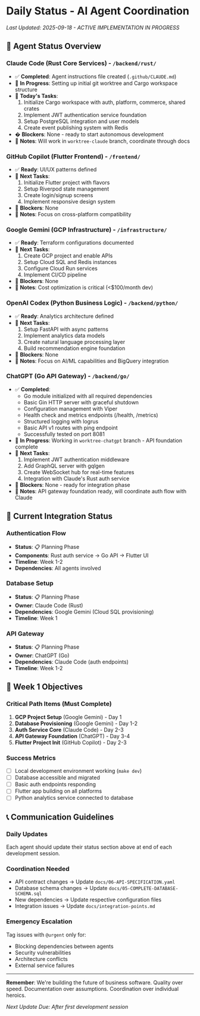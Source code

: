 # Daily Status - AI Agent Coordination

*Last Updated: 2025-09-18 - ACTIVE IMPLEMENTATION IN PROGRESS*

## 🤖 Agent Status Overview

### Claude Code (Rust Core Services) - `/backend/rust/` 
- ✅ **Completed**: Agent instructions file created (`.github/CLAUDE.md`)
- 🔄 **In Progress**: Setting up initial git worktree and Cargo workspace structure
- 🎯 **Today's Tasks**:
  1. Initialize Cargo workspace with auth, platform, commerce, shared crates
  2. Implement JWT authentication service foundation
  3. Setup PostgreSQL integration and user models
  4. Create event publishing system with Redis
- � **Blockers**: None - ready to start autonomous development
- 📝 **Notes**: Will work in `worktree-claude` branch, coordinate through docs

### GitHub Copilot (Flutter Frontend) - `/frontend/`
- ✅ **Ready**: UI/UX patterns defined
- 🎯 **Next Tasks**:
  1. Initialize Flutter project with flavors
  2. Setup Riverpod state management
  3. Create login/signup screens
  4. Implement responsive design system
- 🚫 **Blockers**: None
- 📝 **Notes**: Focus on cross-platform compatibility

### Google Gemini (GCP Infrastructure) - `/infrastructure/`
- ✅ **Ready**: Terraform configurations documented
- 🎯 **Next Tasks**:
  1. Create GCP project and enable APIs
  2. Setup Cloud SQL and Redis instances
  3. Configure Cloud Run services
  4. Implement CI/CD pipeline
- 🚫 **Blockers**: None
- 📝 **Notes**: Cost optimization is critical (<$100/month dev)

### OpenAI Codex (Python Business Logic) - `/backend/python/`
- ✅ **Ready**: Analytics architecture defined
- 🎯 **Next Tasks**:
  1. Setup FastAPI with async patterns
  2. Implement analytics data models
  3. Create natural language processing layer
  4. Build recommendation engine foundation
- 🚫 **Blockers**: None
- 📝 **Notes**: Focus on AI/ML capabilities and BigQuery integration

### ChatGPT (Go API Gateway) - `/backend/go/`
- ✅ **Completed**: 
  - Go module initialized with all required dependencies
  - Basic Gin HTTP server with graceful shutdown
  - Configuration management with Viper
  - Health check and metrics endpoints (/health, /metrics)
  - Structured logging with logrus
  - Basic API v1 routes with ping endpoint
  - Successfully tested on port 8081
- 🔄 **In Progress**: Working in `worktree-chatgpt` branch - API foundation complete
- 🎯 **Next Tasks**:
  1. Implement JWT authentication middleware
  2. Add GraphQL server with gqlgen
  3. Create WebSocket hub for real-time features
  4. Integration with Claude's Rust auth service
- 🚫 **Blockers**: None - ready for integration phase
- 📝 **Notes**: API gateway foundation ready, will coordinate auth flow with Claude

## 🔄 Current Integration Status

### Authentication Flow
- **Status**: 📋 Planning Phase
- **Components**: Rust auth service → Go API → Flutter UI
- **Timeline**: Week 1-2
- **Dependencies**: All agents involved

### Database Setup
- **Status**: 📋 Planning Phase  
- **Owner**: Claude Code (Rust)
- **Dependencies**: Google Gemini (Cloud SQL provisioning)
- **Timeline**: Week 1

### API Gateway
- **Status**: 📋 Planning Phase
- **Owner**: ChatGPT (Go)
- **Dependencies**: Claude Code (auth endpoints)
- **Timeline**: Week 1-2

## 🎯 Week 1 Objectives

### Critical Path Items (Must Complete)
1. **GCP Project Setup** (Google Gemini) - Day 1
2. **Database Provisioning** (Google Gemini) - Day 1-2
3. **Auth Service Core** (Claude Code) - Day 2-3
4. **API Gateway Foundation** (ChatGPT) - Day 3-4
5. **Flutter Project Init** (GitHub Copilot) - Day 2-3

### Success Metrics
- [ ] Local development environment working (`make dev`)
- [ ] Database accessible and migrated
- [ ] Basic auth endpoints responding
- [ ] Flutter app building on all platforms
- [ ] Python analytics service connected to database

## 📞 Communication Guidelines

### Daily Updates
Each agent should update their status section above at end of each development session.

### Coordination Needed
- API contract changes → Update `docs/06-API-SPECIFICATION.yaml`
- Database schema changes → Update `docs/05-COMPLETE-DATABASE-SCHEMA.sql`
- New dependencies → Update respective configuration files
- Integration issues → Update `docs/integration-points.md`

### Emergency Escalation
Tag issues with `@urgent` only for:
- Blocking dependencies between agents
- Security vulnerabilities
- Architecture conflicts
- External service failures

---

**Remember**: We're building the future of business software. Quality over speed. Documentation over assumptions. Coordination over individual heroics.

*Next Update Due: After first development session*